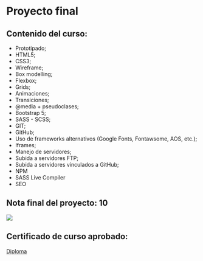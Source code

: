 # Proyecto final

## Contenido del curso:

- Prototipado;
- HTML5;
- CSS3;
- Wireframe;
- Box modelling;
- Flexbox;
- Grids;
- Animaciones;
- Transiciones;
- @media + pseudoclases;
- Bootstrap 5;
- SASS - SCSS;
- GIT;
- GitHub;
- Uso de frameworks alternativos (Google Fonts, Fontawsome, AOS, etc.);
- Iframes;
- Manejo de servidores;
- Subida a servidores FTP;
- Subida a servidores vínculados a GitHub;
- NPM
- SASS Live Compiler
- SEO

## Nota final del proyecto: 10

![](https://marcosgarzon.github.io/gimnasioflex/assets/Nota10.PNG)

## Certificado de curso aprobado:

[Diploma](https://www.coderhouse.com/certificados/61f2f230e2a0590a1568245b "Certificado")

